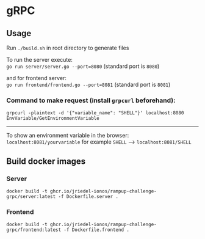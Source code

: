 # gRPC

## Usage
Run `./build.sh` in root directory to generate files

To run the server execute:   
`go run server/server.go --port=8080` (standard port is `8080`) 

and for frontend server:   
`go run frontend/frontend.go --port=8081` (standard port is `8081`)

### Command to make request (install `grpcurl` beforehand):
`grpcurl -plaintext -d '{"variable_name": "SHELL"}' localhost:8080 EnvVariable/GetEnvironmentVariable`

---

To show an environment variable in the browser:   
`localhost:8081/yourvariable` for example `SHELL` --> `localhost:8081/SHELL`

## Build docker images

### Server
`docker build -t ghcr.io/jriedel-ionos/rampup-challenge-grpc/server:latest -f Dockerfile.server .`
### Frontend
`docker build -t ghcr.io/jriedel-ionos/rampup-challenge-grpc/frontend:latest -f Dockerfile.frontend .`